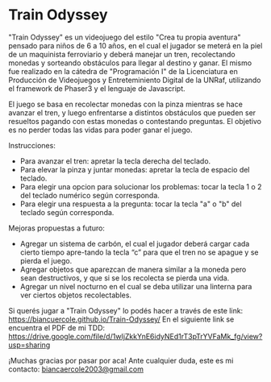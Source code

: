 # Train Odyssey

"Train Odyssey" es un videojuego del estilo "Crea tu propia aventura" pensado para niños de 6 a 10 años, en el cual el jugador se meterá en la piel de un maquinista ferroviario y deberá manejar un tren, recolectando monedas y sorteando obstáculos para llegar al destino y ganar. 
El mismo fue realizado en la cátedra de "Programación I" de la Licenciatura en Producción de Videojuegos y Entreteminiento Digital de la UNRaf, utilizando el framework de Phaser3 y el lenguaje de Javascript. 

El juego se basa en recolectar monedas con la pinza mientras se hace avanzar el tren, y luego enfrentarse a distintos obstáculos que pueden ser resueltos pagando con estas monedas o contestando preguntas. El objetivo es no perder todas las vidas para poder ganar el juego. 

Instrucciones: 
- Para avanzar el tren: apretar la tecla derecha del teclado. 
- Para elevar la pinza y juntar monedas: apretar la tecla de espacio del teclado. 
- Para elegir una opcion para solucionar los problemas: tocar la tecla 1 o 2 del teclado numérico según corresponda. 
- Para elegir una respuesta a la pregunta: tocar la tecla "a" o "b" del teclado según corresponda. 

Mejoras propuestas a futuro: 
- Agregar un sistema de carbón, el cual el jugador deberá cargar cada cierto tiempo apre-tando la tecla “c” para que el tren no se apague y se pierda el juego. 
- Agregar objetos que aparezcan de manera similar a la moneda pero sean destructivos, y que si se los recolecta se pierda una vida. 
- Agregar un nivel nocturno en el cual se deba utilizar una linterna para ver ciertos objetos recolectables. 

Si querés jugar a "Train Odyssey" lo podés hacer a través de este link: https://biancuercole.github.io/Train-Odyssey/
En el siguiente link se encuentra el PDF de mi TDD: https://drive.google.com/file/d/1wIjZkkYnE6idyNEd1rT3pTrYVFaMk_fg/view?usp=sharing

¡Muchas gracias por pasar por aca!
Ante cualquier duda, este es mi contacto: biancaercole2003@gmail.com

